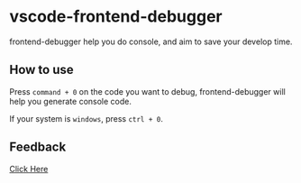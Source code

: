 # vscode-frontend-debugger
frontend-debugger help you do console, and aim to save your develop time.

## How to use

Press ``command + 0`` on the code you want to debug, frontend-debugger will help you generate console code.

If your system is ``windows``,  press ``ctrl + 0``.

## Feedback

[Click Here](https://github.com/assmdx/vscode-frontend-debugger/issues)
